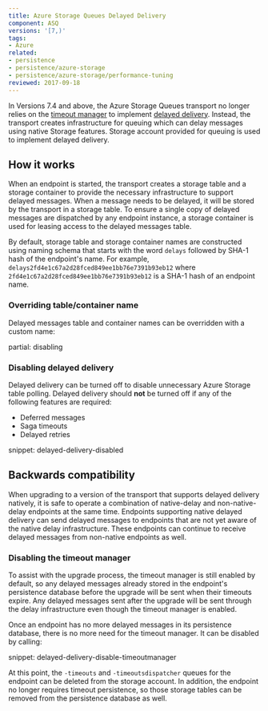 ```yaml
---
title: Azure Storage Queues Delayed Delivery
component: ASQ
versions: '[7,)'
tags:
- Azure
related:
- persistence
- persistence/azure-storage
- persistence/azure-storage/performance-tuning
reviewed: 2017-09-18
---
```



In Versions 7.4 and above, the Azure Storage Queues transport no longer relies on the [timeout manager](/nservicebus/messaging/timeout-manager.md) to implement [delayed delivery](/nservicebus/messaging/delayed-delivery.md). Instead, the transport creates infrastructure for queuing which can delay messages using native Storage features. Storage account provided for queuing is used to implement delayed delivery.


## How it works

When an endpoint is started, the transport creates a storage table and a storage container to provide the necessary infrastructure to support delayed messages. When a message needs to be delayed, it will be stored by the transport in a storage table. To ensure a single copy of delayed messages are dispatched by any endpoint instance, a storage container is used for leasing access to the delayed messages table.

By default, storage table and storage container names are constructed using naming schema that starts with the word `delays` followed by SHA-1 hash of the endpoint's name. For example, `delays2fd4e1c67a2d28fced849ee1bb76e7391b93eb12` where `2fd4e1c67a2d28fced849ee1bb76e7391b93eb12` is a SHA-1 hash of an endpoint name. 


### Overriding table/container name

Delayed messages table and container names can be overridden with a custom name:

partial: disabling


### Disabling delayed delivery

Delayed delivery can be turned off to disable unnecessary Azure Storage table polling. Delayed delivery should **not** be turned off if any of the following features are required:

- Deferred messages
- Saga timeouts
- Delayed retries

snippet: delayed-delivery-disabled


## Backwards compatibility

When upgrading to a version of the transport that supports delayed delivery natively, it is safe to operate a combination of native-delay and non-native-delay endpoints at the same time. Endpoints supporting native delayed delivery can send delayed messages to endpoints that are not yet aware of the native delay infrastructure. These endpoints can continue to receive delayed messages from non-native endpoints as well.


### Disabling the timeout manager

To assist with the upgrade process, the timeout manager is still enabled by default, so any delayed messages already stored in the endpoint's persistence database before the upgrade will be sent when their timeouts expire. Any delayed messages sent after the upgrade will be sent through the delay infrastructure even though the timeout manager is enabled.

Once an endpoint has no more delayed messages in its persistence database, there is no more need for the timeout manager. It can be disabled by calling:

snippet: delayed-delivery-disable-timeoutmanager

At this point, the `-timeouts` and `-timeoutsdispatcher` queues for the endpoint can be deleted from the storage account. In addition, the endpoint no longer requires timeout persistence, so those storage tables can be removed from the persistence database as well.